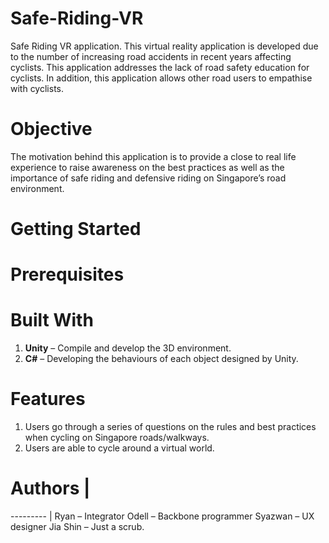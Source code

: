 # Safe-Riding-VR
Safe Riding VR application. This virtual reality application is developed due to the number of increasing road accidents in recent years affecting cyclists. This application addresses the lack of road safety education for cyclists. In addition, this application allows other road users to empathise with cyclists. 

# Objective
The motivation behind this application is to provide a close to real life experience to raise awareness on the best practices as well as the importance of safe riding and defensive riding on Singapore’s road environment.

# Getting Started
<These instructions will get you a copy of the project up and running on your local machine for development and testing purposes. See deployment for notes on how to deploy the project on a live system>

# Prerequisites

# Built With
1. **Unity** – Compile and develop the 3D environment. 
2. **C#** – Developing the behaviours of each object designed by Unity.

# Features
1. Users go through a series of questions on the rules and best practices when cycling on Singapore roads/walkways.
2. Users are able to cycle around a virtual world.

# Authors |
--------- |
Ryan – Integrator 
Odell – Backbone programmer 
Syazwan – UX designer 
Jia Shin – Just a scrub. 
